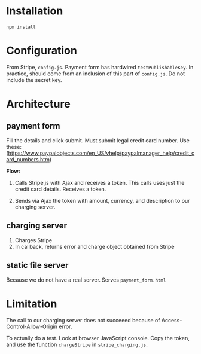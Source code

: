 Installation
============
    npm install

Configuration
=============
From Stripe, `config.js`.
Payment form has hardwired `testPublishableKey`. 
In practice, should come from an inclusion of this part of `config.js`. Do not include the secret key.

Architecture
============
payment form
-------------

Fill the details and click submit.
Must submit legal credit card number. Use these: (https://www.paypalobjects.com/en_US/vhelp/paypalmanager_help/credit_card_numbers.htm)

**Flow:**

1. Calls Stripe.js with Ajax and receives a token. This calls uses just the credit card details. Receives a token.

2. Sends via Ajax the token with amount, currency, and description to our charging server.

charging server
---------------
1. Charges Stripe
2. In callback, returns error and charge object obtained from Stripe

static file server
------------------
Because we do not have a real server. Serves `payment_form.html`

Limitation
==========
The call to our charging server does not succeeed because of Access-Control-Allow-Origin error.

To actually do a test. Look at browser JavaScript console. Copy the token, and use the function `chargeStripe` in `stripe_charging.js`.

